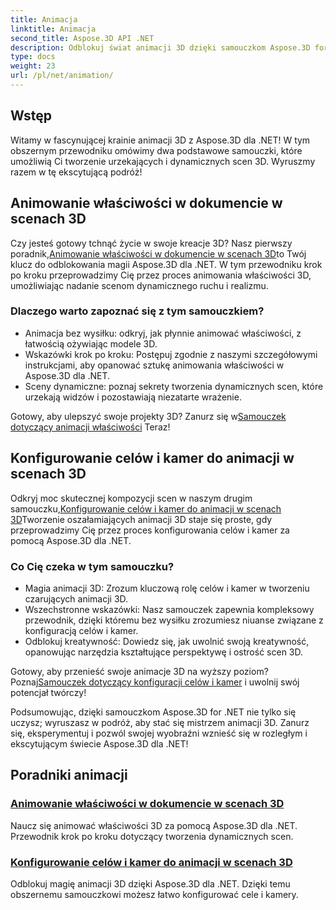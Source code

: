 ```yaml
---
title: Animacja
linktitle: Animacja
second_title: Aspose.3D API .NET
description: Odblokuj świat animacji 3D dzięki samouczkom Aspose.3D for .NET. Naucz się animować właściwości oraz bez wysiłku konfigurować cele i kamery dla dynamicznych scen.
type: docs
weight: 23
url: /pl/net/animation/
---
```

## Wstęp

Witamy w fascynującej krainie animacji 3D z Aspose.3D dla .NET! W tym obszernym przewodniku omówimy dwa podstawowe samouczki, które umożliwią Ci tworzenie urzekających i dynamicznych scen 3D. Wyruszmy razem w tę ekscytującą podróż!

## Animowanie właściwości w dokumencie w scenach 3D
 Czy jesteś gotowy tchnąć życie w swoje kreacje 3D? Nasz pierwszy poradnik,[Animowanie właściwości w dokumencie w scenach 3D](./property-to-document/)to Twój klucz do odblokowania magii Aspose.3D dla .NET. W tym przewodniku krok po kroku przeprowadzimy Cię przez proces animowania właściwości 3D, umożliwiając nadanie scenom dynamicznego ruchu i realizmu.

### Dlaczego warto zapoznać się z tym samouczkiem?
- Animacja bez wysiłku: odkryj, jak płynnie animować właściwości, z łatwością ożywiając modele 3D.
- Wskazówki krok po kroku: Postępuj zgodnie z naszymi szczegółowymi instrukcjami, aby opanować sztukę animowania właściwości w Aspose.3D dla .NET.
- Sceny dynamiczne: poznaj sekrety tworzenia dynamicznych scen, które urzekają widzów i pozostawiają niezatarte wrażenie.

 Gotowy, aby ulepszyć swoje projekty 3D? Zanurz się w[Samouczek dotyczący animacji właściwości](./property-to-document/) Teraz!

## Konfigurowanie celów i kamer do animacji w scenach 3D
 Odkryj moc skutecznej kompozycji scen w naszym drugim samouczku,[Konfigurowanie celów i kamer do animacji w scenach 3D](./setup-target-camera/)Tworzenie oszałamiających animacji 3D staje się proste, gdy przeprowadzimy Cię przez proces konfigurowania celów i kamer za pomocą Aspose.3D dla .NET.

### Co Cię czeka w tym samouczku?
- Magia animacji 3D: Zrozum kluczową rolę celów i kamer w tworzeniu czarujących animacji 3D.
- Wszechstronne wskazówki: Nasz samouczek zapewnia kompleksowy przewodnik, dzięki któremu bez wysiłku zrozumiesz niuanse związane z konfiguracją celów i kamer.
- Odblokuj kreatywność: Dowiedz się, jak uwolnić swoją kreatywność, opanowując narzędzia kształtujące perspektywę i ostrość scen 3D.

 Gotowy, aby przenieść swoje animacje 3D na wyższy poziom? Poznaj[Samouczek dotyczący konfiguracji celów i kamer](./setup-target-camera/) i uwolnij swój potencjał twórczy!

Podsumowując, dzięki samouczkom Aspose.3D for .NET nie tylko się uczysz; wyruszasz w podróż, aby stać się mistrzem animacji 3D. Zanurz się, eksperymentuj i pozwól swojej wyobraźni wznieść się w rozległym i ekscytującym świecie Aspose.3D dla .NET!
## Poradniki animacji
### [Animowanie właściwości w dokumencie w scenach 3D](./property-to-document/)
Naucz się animować właściwości 3D za pomocą Aspose.3D dla .NET. Przewodnik krok po kroku dotyczący tworzenia dynamicznych scen.
### [Konfigurowanie celów i kamer do animacji w scenach 3D](./setup-target-camera/)
Odblokuj magię animacji 3D dzięki Aspose.3D dla .NET. Dzięki temu obszernemu samouczkowi możesz łatwo konfigurować cele i kamery.